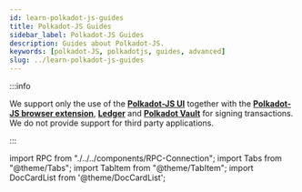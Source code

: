 ```yaml
---
id: learn-polkadot-js-guides
title: Polkadot-JS Guides
sidebar_label: Polkadot-JS Guides
description: Guides about Polkadot-JS.
keywords: [polkadot-JS, polkadotjs, guides, advanced]
slug: ../learn-polkadot-js-guides
---
```


:::info

We support only the use of the [**Polkadot-JS UI**](https://polkadot.js.org/apps/#/explorer)
together with the [**Polkadot-JS browser extension**](https://polkadot.js.org/extension/),
[**Ledger**](https://www.ledger.com/ledger-live) and
[**Polkadot Vault**](https://www.parity.io/technologies/signer/) for signing transactions. We do not
provide support for third party applications.

:::

import RPC from "./../../components/RPC-Connection"; import Tabs from "@theme/Tabs"; import TabItem
from "@theme/TabItem"; import DocCardList from '@theme/DocCardList';

<DocCardList />
